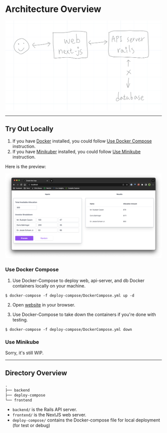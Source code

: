 # Architecture Overview

<img src="architecture overview.png" alt="Architecture Overview" style="width:600px;"/>

---

## Try Out Locally

1. If you have [Docker](https://www.docker.com/) installed, you could follow [Use Docker Compose](#use-docker-compose) instruction.
2. If you have [Minikuber](https://minikube.sigs.k8s.io/docs/start/) installed, you could follow [Use Minikube](#use-minikube) instruction.

Here is the preview:

<img src="preview.png" alt="Preview" style="width:600px;"/>

### Use Docker Compose

1. Use Docker-Compose to deploy web, api-server, and db Docker containers locally on your machine.
```
$ docker-compose -f deploy-compose/DockerCompose.yml up -d
```

2. Open [website](http://localhost) in your browser.

3. Use Docker-Compose to take down the containers if you're done with testing.

```
$ docker-compose -f deploy-compose/DockerCompose.yml down
```

### Use Minikube

Sorry, it's still WIP.

---

## Directory Overview
```
.
├── backend
├── deploy-compose
└── frontend
```

* `backend/` is the Rails API server.
* `frontend/` is the NextJS web server.
* `deploy-compose/` contains the Docker-compose file for local deployment (for test or debug)

